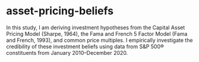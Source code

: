 # asset-pricing-beliefs
In this study, I am deriving investment hypotheses from the Capital Asset Pricing Model (Sharpe, 1964), the Fama and French 5 Factor Model (Fama and French, 1993), and common price multiples. I empirically investigate the credibility of these investment beliefs using data from S&amp;P 500® constituents from January 2010–December 2020.
